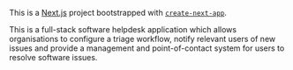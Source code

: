 This is a [Next.js](https://nextjs.org/) project bootstrapped with [`create-next-app`](https://github.com/vercel/next.js/tree/canary/packages/create-next-app).

This is a full-stack software helpdesk application which allows organisations to configure a triage workflow, notify relevant users of new issues and provide a management and point-of-contact system for users to resolve software issues.
